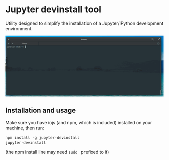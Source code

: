 # Jupyter devinstall tool
Utility designed to simplify the installation of a Jupyter/IPython development environment.

![Demo screen cast](/demo.gif)

## Installation and usage
Make sure you have iojs (and npm, which is included) installed on your machine, then run:

```
npm install -g jupyter-devinstall
jupyter-devinstall
```

(the npm install line may need `sudo ` prefixed to it)
